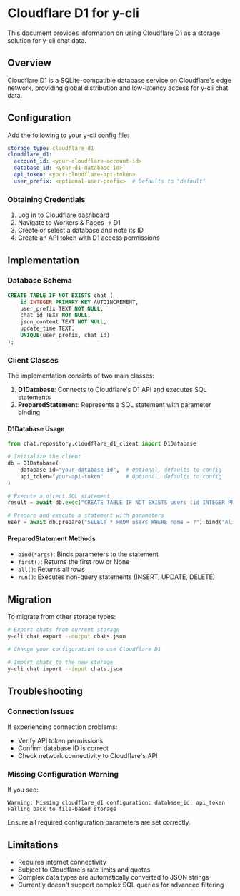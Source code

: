 # Cloudflare D1 for y-cli

This document provides information on using Cloudflare D1 as a storage solution for y-cli chat data.

## Overview

Cloudflare D1 is a SQLite-compatible database service on Cloudflare's edge network, providing global distribution and low-latency access for y-cli chat data.

## Configuration

Add the following to your y-cli config file:

```yaml
storage_type: cloudflare_d1
cloudflare_d1:
  account_id: <your-cloudflare-account-id>
  database_id: <your-d1-database-id>
  api_token: <your-cloudflare-api-token>
  user_prefix: <optional-user-prefix>  # Defaults to "default"
```

### Obtaining Credentials

1. Log in to [Cloudflare dashboard](https://dash.cloudflare.com)
2. Navigate to Workers & Pages → D1
3. Create or select a database and note its ID
4. Create an API token with D1 access permissions

## Implementation

### Database Schema

```sql
CREATE TABLE IF NOT EXISTS chat (
    id INTEGER PRIMARY KEY AUTOINCREMENT, 
    user_prefix TEXT NOT NULL, 
    chat_id TEXT NOT NULL, 
    json_content TEXT NOT NULL, 
    update_time TEXT,
    UNIQUE(user_prefix, chat_id)
);
```

### Client Classes

The implementation consists of two main classes:

1. **D1Database**: Connects to Cloudflare's D1 API and executes SQL statements
2. **PreparedStatement**: Represents a SQL statement with parameter binding

#### D1Database Usage

```python
from chat.repository.cloudflare_d1_client import D1Database

# Initialize the client
db = D1Database(
    database_id="your-database-id",  # Optional, defaults to config
    api_token="your-api-token"       # Optional, defaults to config
)

# Execute a direct SQL statement
result = await db.exec("CREATE TABLE IF NOT EXISTS users (id INTEGER PRIMARY KEY, name TEXT)")

# Prepare and execute a statement with parameters
user = await db.prepare("SELECT * FROM users WHERE name = ?").bind("Alice").first()
```

#### PreparedStatement Methods

- `bind(*args)`: Binds parameters to the statement
- `first()`: Returns the first row or None
- `all()`: Returns all rows
- `run()`: Executes non-query statements (INSERT, UPDATE, DELETE)

## Migration

To migrate from other storage types:

```bash
# Export chats from current storage
y-cli chat export --output chats.json

# Change your configuration to use Cloudflare D1

# Import chats to the new storage
y-cli chat import --input chats.json
```

## Troubleshooting

### Connection Issues

If experiencing connection problems:
- Verify API token permissions
- Confirm database ID is correct
- Check network connectivity to Cloudflare's API

### Missing Configuration Warning

If you see:
```
Warning: Missing cloudflare_d1 configuration: database_id, api_token
Falling back to file-based storage
```
Ensure all required configuration parameters are set correctly.

## Limitations

- Requires internet connectivity
- Subject to Cloudflare's rate limits and quotas
- Complex data types are automatically converted to JSON strings
- Currently doesn't support complex SQL queries for advanced filtering
